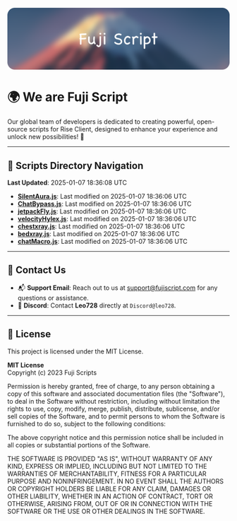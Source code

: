 ![Banner](.github/b.webp)

# 🌍 **We are Fuji Script**

Our global team of developers is dedicated to creating powerful, open-source scripts for Rise Client, designed to enhance your experience and unlock new possibilities! 🌟

---
<!-- SCRIPTS_NAVIGATION_START -->
## 📂 **Scripts Directory Navigation**

**Last Updated**: 2025-01-07 18:36:08 UTC

- **[SilentAura.js](scripts/SilentAura.js)**: Last modified on 2025-01-07 18:36:06 UTC
- **[ChatBypass.js](scripts/ChatBypass.js)**: Last modified on 2025-01-07 18:36:06 UTC
- **[jetpackFly.js](scripts/jetpackFly.js)**: Last modified on 2025-01-07 18:36:06 UTC
- **[velocityHylex.js](scripts/velocityHylex.js)**: Last modified on 2025-01-07 18:36:06 UTC
- **[chestxray.js](scripts/chestxray.js)**: Last modified on 2025-01-07 18:36:06 UTC
- **[bedxray.js](scripts/bedxray.js)**: Last modified on 2025-01-07 18:36:06 UTC
- **[chatMacro.js](scripts/chatMacro.js)**: Last modified on 2025-01-07 18:36:06 UTC

<!-- SCRIPTS_NAVIGATION_END -->

---

## 💬 **Contact Us**  
- 📬 **Support Email**: Reach out to us at [support@fujiscript.com](mailto:support@fujiscript.com) for any questions or assistance.  
- 💬 **Discord**: Contact **Leo728** directly at `Discord@leo728`.

---

## 📜 **License**

This project is licensed under the MIT License.  

**MIT License**  
Copyright (c) 2023 Fuji Scripts  

Permission is hereby granted, free of charge, to any person obtaining a copy of this software and associated documentation files (the "Software"), to deal in the Software without restriction, including without limitation the rights to use, copy, modify, merge, publish, distribute, sublicense, and/or sell copies of the Software, and to permit persons to whom the Software is furnished to do so, subject to the following conditions:  

The above copyright notice and this permission notice shall be included in all copies or substantial portions of the Software.  

THE SOFTWARE IS PROVIDED "AS IS", WITHOUT WARRANTY OF ANY KIND, EXPRESS OR IMPLIED, INCLUDING BUT NOT LIMITED TO THE WARRANTIES OF MERCHANTABILITY, FITNESS FOR A PARTICULAR PURPOSE AND NONINFRINGEMENT. IN NO EVENT SHALL THE AUTHORS OR COPYRIGHT HOLDERS BE LIABLE FOR ANY CLAIM, DAMAGES OR OTHER LIABILITY, WHETHER IN AN ACTION OF CONTRACT, TORT OR OTHERWISE, ARISING FROM, OUT OF OR IN CONNECTION WITH THE SOFTWARE OR THE USE OR OTHER DEALINGS IN THE SOFTWARE.  
